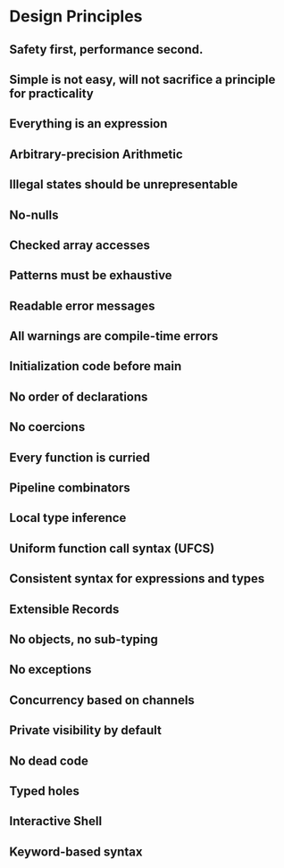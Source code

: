 # Design Principles

## Safety first, performance second.

## Simple is not easy, will not sacrifice a principle for practicality

## Everything is an expression

## Arbitrary-precision Arithmetic

## Illegal states should be unrepresentable

## No-nulls

## Checked array accesses

## Patterns must be exhaustive

## Readable error messages

## All warnings are compile-time errors

## Initialization code before main

## No order of declarations

## No coercions

## Every function is curried

## Pipeline combinators

## Local type inference

## Uniform function call syntax (UFCS)

## Consistent syntax for expressions and types

## Extensible Records

## No objects, no sub-typing

## No exceptions

## Concurrency based on channels

## Private visibility by default

## No dead code

## Typed holes

## Interactive Shell

## Keyword-based syntax
 
